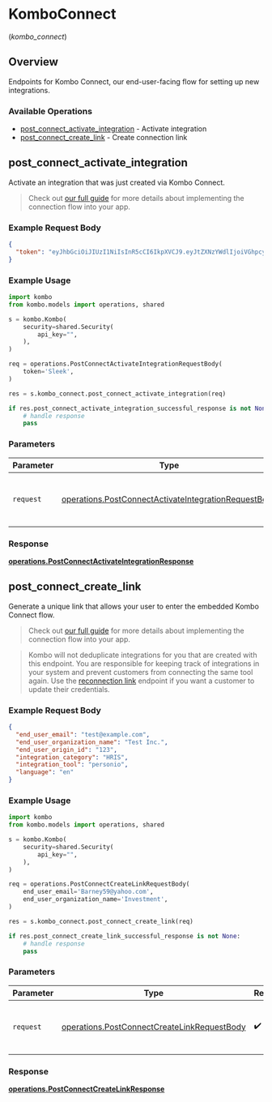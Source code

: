 # KomboConnect
(*kombo_connect*)

## Overview

Endpoints for Kombo Connect, our end-user-facing flow for setting up new integrations.

### Available Operations

* [post_connect_activate_integration](#post_connect_activate_integration) - Activate integration
* [post_connect_create_link](#post_connect_create_link) - Create connection link

## post_connect_activate_integration

Activate an integration that was just created via Kombo Connect.

> Check out [our full guide](/connect/embedded-flow) for more details about implementing the connection flow into your app.

### Example Request Body

```json
{
  "token": "eyJhbGciOiJIUzI1NiIsInR5cCI6IkpXVCJ9.eyJtZXNzYWdlIjoiVGhpcyBpcyBub3QgYW4gYWN0dWFsIHRva2VuLiJ9.JulqgOZBMKceI8vh9YLpVX51efND0ZyfUNHDXLrPz_4"
}
```

### Example Usage

```python
import kombo
from kombo.models import operations, shared

s = kombo.Kombo(
    security=shared.Security(
        api_key="",
    ),
)

req = operations.PostConnectActivateIntegrationRequestBody(
    token='Sleek',
)

res = s.kombo_connect.post_connect_activate_integration(req)

if res.post_connect_activate_integration_successful_response is not None:
    # handle response
    pass
```

### Parameters

| Parameter                                                                                                                    | Type                                                                                                                         | Required                                                                                                                     | Description                                                                                                                  |
| ---------------------------------------------------------------------------------------------------------------------------- | ---------------------------------------------------------------------------------------------------------------------------- | ---------------------------------------------------------------------------------------------------------------------------- | ---------------------------------------------------------------------------------------------------------------------------- |
| `request`                                                                                                                    | [operations.PostConnectActivateIntegrationRequestBody](../../models/operations/postconnectactivateintegrationrequestbody.md) | :heavy_check_mark:                                                                                                           | The request object to use for the request.                                                                                   |


### Response

**[operations.PostConnectActivateIntegrationResponse](../../models/operations/postconnectactivateintegrationresponse.md)**


## post_connect_create_link

Generate a unique link that allows your user to enter the embedded Kombo Connect flow.

> Check out [our full guide](/connect/embedded-flow) for more details about implementing the connection flow into your app.

> Kombo will not deduplicate integrations for you that are created with this endpoint. You are responsible for keeping track of integrations in your system and prevent customers from connecting the same tool again. Use the [reconnection link](/v1/post-integrations-integration-id-relink) endpoint if you want a customer to update their credentials.

### Example Request Body

```json
{
  "end_user_email": "test@example.com",
  "end_user_organization_name": "Test Inc.",
  "end_user_origin_id": "123",
  "integration_category": "HRIS",
  "integration_tool": "personio",
  "language": "en"
}
```

### Example Usage

```python
import kombo
from kombo.models import operations, shared

s = kombo.Kombo(
    security=shared.Security(
        api_key="",
    ),
)

req = operations.PostConnectCreateLinkRequestBody(
    end_user_email='Barney59@yahoo.com',
    end_user_organization_name='Investment',
)

res = s.kombo_connect.post_connect_create_link(req)

if res.post_connect_create_link_successful_response is not None:
    # handle response
    pass
```

### Parameters

| Parameter                                                                                                  | Type                                                                                                       | Required                                                                                                   | Description                                                                                                |
| ---------------------------------------------------------------------------------------------------------- | ---------------------------------------------------------------------------------------------------------- | ---------------------------------------------------------------------------------------------------------- | ---------------------------------------------------------------------------------------------------------- |
| `request`                                                                                                  | [operations.PostConnectCreateLinkRequestBody](../../models/operations/postconnectcreatelinkrequestbody.md) | :heavy_check_mark:                                                                                         | The request object to use for the request.                                                                 |


### Response

**[operations.PostConnectCreateLinkResponse](../../models/operations/postconnectcreatelinkresponse.md)**


